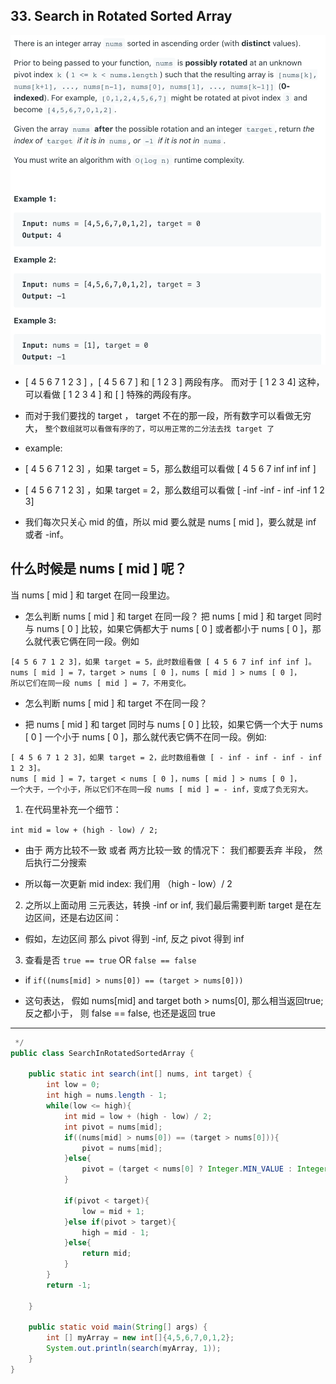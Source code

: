 ## 33. Search in Rotated Sorted Array
![](img/2022-05-22-21-09-41.png)

- [ 4 5 6 7 1 2 3 ] ，[ 4 5 6 7 ] 和 [ 1 2 3 ] 两段有序。
  而对于 [ 1 2 3 4] 这种，可以看做 [ 1 2 3 4 ] 和 [ ] 特殊的两段有序。

- 而对于我们要找的 target ， target 不在的那一段，所有数字可以看做无穷大，
  `整个数组就可以看做有序的了，可以用正常的二分法去找 target 了`

- example:

- [ 4 5 6 7 1 2 3] ，如果 target = 5，那么数组可以看做 [ 4 5 6 7 inf inf inf ]

- [ 4 5 6 7 1 2 3] ，如果 target = 2，那么数组可以看做 [ -inf -inf - inf -inf 1 2 3]
  
- 我们每次只关心 mid 的值，所以 mid 要么就是 nums [ mid ]，要么就是 inf 或者 -inf。

## 什么时候是 nums [ mid ] 呢？

当 nums [ mid ] 和 target 在同一段里边。

- 怎么判断 nums [ mid ] 和 target 在同一段？
  把 nums [ mid ] 和 target 同时与 nums [ 0 ] 比较，如果它俩都大于 nums [ 0 ] 或者都小于 
  nums [ 0 ]，那么就代表它俩在同一段。例如

```
[4 5 6 7 1 2 3]，如果 target = 5，此时数组看做 [ 4 5 6 7 inf inf inf ]。
nums [ mid ] = 7，target > nums [ 0 ]，nums [ mid ] > nums [ 0 ]，
所以它们在同一段 nums [ mid ] = 7，不用变化。
```

- 怎么判断 nums [ mid ] 和 target 不在同一段？

- 把 nums [ mid ] 和 target 同时与 nums [ 0 ] 比较，如果它俩一个大于 nums [ 0 ] 
  一个小于 nums [ 0 ]，那么就代表它俩不在同一段。例如:

```
[ 4 5 6 7 1 2 3]，如果 target = 2，此时数组看做 [ - inf - inf - inf - inf 1 2 3]。
nums [ mid ] = 7，target < nums [ 0 ]，nums [ mid ] > nums [ 0 ]，
一个大于，一个小于，所以它们不在同一段 nums [ mid ] = - inf，变成了负无穷大。
```

1. 在代码里补充一个细节：

`int mid = low + (high - low) / 2;`

- 由于 两方比较不一致 或者 两方比较一致 的情况下： 我们都要丢弃 半段， 然后执行二分搜索

- 所以每一次更新 mid index: 我们用 （high - low）/ 2

2. 之所以上面动用 三元表达，转换 -inf or inf, 我们最后需要判断 target 是在左边区间，还是右边区间：

- 假如，左边区间 那么 pivot 得到 -inf, 反之 pivot 得到 inf


3. 查看是否 `true == true` OR `false == false`

- if `if((nums[mid] > nums[0]) == (target > nums[0]))`

- 这句表达， 假如 nums[mid] and target both > nums[0], 那么相当返回true; 
  反之都小于， 则 false == false, 也还是返回 true

---
```java
 */
public class SearchInRotatedSortedArray {

    public static int search(int[] nums, int target) {
        int low = 0;
        int high = nums.length - 1;
        while(low <= high){
            int mid = low + (high - low) / 2;
            int pivot = nums[mid];
            if((nums[mid] > nums[0]) == (target > nums[0])){
                pivot = nums[mid];
            }else{
                pivot = (target < nums[0] ? Integer.MIN_VALUE : Integer.MAX_VALUE);
            }

            if(pivot < target){
                low = mid + 1;
            }else if(pivot > target){
                high = mid - 1;
            }else{
                return mid;
            }
        }
        return -1;

    }

    public static void main(String[] args) {
        int [] myArray = new int[]{4,5,6,7,0,1,2};
        System.out.println(search(myArray, 1));
    }
}
```
